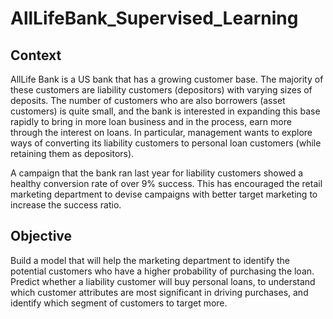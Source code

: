 # AllLifeBank_Supervised_Learning
## Context
AllLife Bank is a US bank that has a growing customer base. The majority of these customers are liability customers (depositors) with varying sizes of deposits. The number of customers who are also borrowers (asset customers) is quite small, and the bank is interested in expanding this base rapidly to bring in more loan business and in the process, earn more through the interest on loans. In particular, management wants to explore ways of converting its liability customers to personal loan customers (while retaining them as depositors).

A campaign that the bank ran last year for liability customers showed a healthy conversion rate of over 9% success. This has encouraged the retail marketing department to devise campaigns with better target marketing to increase the success ratio.

## Objective
Build a model that will help the marketing department to identify the potential customers who have a higher probability of purchasing the loan. Predict whether a liability customer will buy personal loans, to understand which customer attributes are most significant in driving purchases, and identify which segment of customers to target more.
